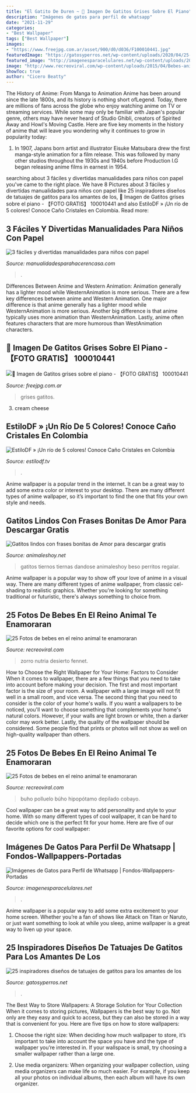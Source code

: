 ```yaml
---
title: "El Gatito De Duren ~ 🥇 Imagen De Gatitos Grises Sobre El Piano"
description: "Imágenes de gatos para perfil de whatsapp"
date: "2021-11-29"
categories:
- "Best Wallpaper"
tags: ["Best Wallpaper"]
images:
- "https://www.freejpg.com.ar/asset/900/d0/d036/F100010441.jpg"
featuredImage: "https://gatosyperros.net/wp-content/uploads/2020/04/25-inspiradores-disenos-de-tatuajes-de-gatitos-para-los-amantes-de-los-gatos.jpg"
featured_image: "http://imagenesparacelulares.net/wp-content/uploads/2016/05/imagenes-de-gatos-para-perfil-whatsapp27.jpg"
image: "http://www.recreoviral.com/wp-content/uploads/2015/04/Bebes-animales-hermosos-9.jpg"
ShowToc: true
author: "Cicero Beatty"
---
```



The History of Anime: From Manga to Animation
Anime has been around since the late 1800s, and its history is nothing short ofLegend. Today, there are millions of fans across the globe who enjoy watching anime on TV or streaming services. While some may only be familiar with Japan's popular genre, others may have never heard of Studio Ghibli, creators of Spirited Away and Howl's Moving Castle. Here are five key moments in the history of anime that will leave you wondering why it continues to grow in popularity today:
1) In 1907, Japans born artist and illustrator Eisuke Matsubara drew the first manga-style animation for a film release. This was followed by many other studios throughout the 1930s and 1940s before Production I.G began releasing anime films in earnest in 1954.

	

		
searching about 3 fáciles y divertidas manualidades para niños con papel you've came to the right place. We have 8 Pictures about 3 fáciles y divertidas manualidades para niños con papel like 25 inspiradores diseños de tatuajes de gatitos para los amantes de los, 🥇 Imagen de Gatitos grises sobre el piano - 【FOTO GRATIS】 100010441 and also EstiloDF » ¡Un río de 5 colores! Conoce Caño Cristales en Colombia. Read more:
		
    
## 3 Fáciles Y Divertidas Manualidades Para Niños Con Papel

<img loading=lazy src="https://manualidadesparahacerencasa.com/wp-content/uploads/2021/06/manualidades-para-ninos-con-papel.png" onerror="this.onerror=null;this.src='https://tse4.mm.bing.net/th?id=OIP.NvYvrze1zkgj3gyoRncWYQHaKq&amp;pid=15.1';" alt="3 fáciles y divertidas manualidades para niños con papel">

_Source: manualidadesparahacerencasa.com_

>. 

	

Differences Between Anime and Western Animation: Animation generally has a lighter mood while WesternAnimation is more serious.
There are a few key differences between anime and Western Animation. One major difference is that anime generally has a lighter mood while WesternAnimation is more serious. Another big difference is that anime typically uses more animation than WesternAnimation. Lastly, anime often features characters that are more humorous than WestAnimation characters.

    
## 🥇 Imagen De Gatitos Grises Sobre El Piano - 【FOTO GRATIS】 100010441

<img loading=lazy src="https://www.freejpg.com.ar/asset/900/d0/d036/F100010441.jpg" onerror="this.onerror=null;this.src='https://tse1.mm.bing.net/th?id=OIP.4Ts3ysJQgLm_dAomwmudiwHaE8&amp;pid=15.1';" alt="🥇 Imagen de Gatitos grises sobre el piano - 【FOTO GRATIS】 100010441">

_Source: freejpg.com.ar_

>grises gatitos. 

	

3. cream cheese 

    
## EstiloDF » ¡Un Río De 5 Colores! Conoce Caño Cristales En Colombia

<img loading=lazy src="http://www.estilodf.tv/wp-content/uploads/2015/08/384a8b24af4c635943395228782b4aa2.jpg" onerror="this.onerror=null;this.src='https://tse2.mm.bing.net/th?id=OIP.DF1FGROfFIh7x0id30x_2QHaLI&amp;pid=15.1';" alt="EstiloDF » ¡Un río de 5 colores! Conoce Caño Cristales en Colombia">

_Source: estilodf.tv_

>. 

	

Anime wallpaper is a popular trend in the internet. It can be a great way to add some extra color or interest to your desktop. There are many different types of anime wallpaper, so it’s important to find the one that fits your own style and needs.

    
## Gatitos Lindos Con Frases Bonitas De Amor Para Descargar Gratis

<img loading=lazy src="https://animaleshoy.net/wp-content/uploads/2016/03/gatos-beso-189234.jpg" onerror="this.onerror=null;this.src='https://tse3.mm.bing.net/th?id=OIP.g11uEZrCrJEpchEC7yJR3QHaEo&amp;pid=15.1';" alt="Gatitos lindos con frases bonitas de Amor para descargar gratis">

_Source: animaleshoy.net_

>gatitos tiernos tiernas dandose animaleshoy beso perritos regalar. 

	

Anime wallpaper is a popular way to show off your love of anime in a visual way. There are many different types of anime wallpaper, from classic cel-shading to realistic graphics. Whether you're looking for something traditional or futuristic, there's always something to choice from.

    
## 25 Fotos De Bebes En El Reino Animal Te Enamoraran

<img loading=lazy src="http://www.recreoviral.com/wp-content/uploads/2015/04/Bebes-animales-hermosos-19-514x750.jpg" onerror="this.onerror=null;this.src='https://tse1.mm.bing.net/th?id=OIP.4oIVocsU5wNit0y4PGfR2AHaKz&amp;pid=15.1';" alt="25 Fotos de bebes en el reino animal te enamoraran">

_Source: recreoviral.com_

>zorro nutria desierto fennet. 

	

How to Choose the Right Wallpaper for Your Home: Factors to Consider
When it comes to wallpaper, there are a few things that you need to take into account before making your decision. The first and most important factor is the size of your room. A wallpaper with a large image will not fit well in a small room, and vice versa. 
The second thing that you need to consider is the color of your home's walls. If you want a wallpapers to be noticed, you'll want to choose something that complements your home's natural colors. However, if your walls are light brown or white, then a darker color may work better. 
Lastly, the quality of the wallpaper should be considered. Some people find that prints or photos will not show as well on high-quality wallpaper than others.

    
## 25 Fotos De Bebes En El Reino Animal Te Enamoraran

<img loading=lazy src="http://www.recreoviral.com/wp-content/uploads/2015/04/Bebes-animales-hermosos-9.jpg" onerror="this.onerror=null;this.src='https://tse3.mm.bing.net/th?id=OIP.zeLJBEDKjQTIWrGX4_E5lAHaGw&amp;pid=15.1';" alt="25 Fotos de bebes en el reino animal te enamoraran">

_Source: recreoviral.com_

>buho polluelo búho hipopótamo depilado cobayo. 

	

Cool wallpaper can be a great way to add personality and style to your home. With so many different types of cool wallpaper, it can be hard to decide which one is the perfect fit for your home. Here are five of our favorite options for cool wallpaper: 

    
## Imágenes De Gatos Para Perfil De Whatsapp | Fondos-Wallpappers-Portadas

<img loading=lazy src="http://imagenesparacelulares.net/wp-content/uploads/2016/05/imagenes-de-gatos-para-perfil-whatsapp27.jpg" onerror="this.onerror=null;this.src='https://tse3.mm.bing.net/th?id=OIP.DoM4Xf701jf40myD5GxTSAHaHa&amp;pid=15.1';" alt="Imágenes de Gatos para Perfil de Whatsapp | Fondos-Wallpappers-Portadas">

_Source: imagenesparacelulares.net_

>. 

	

Anime wallpaper is a popular way to add some extra excitement to your home screen. Whether you’re a fan of shows like Attack on Titan or Naruto, or just want something to look at while you sleep, anime wallpaper is a great way to liven up your space.

    
## 25 Inspiradores Diseños De Tatuajes De Gatitos Para Los Amantes De Los

<img loading=lazy src="https://gatosyperros.net/wp-content/uploads/2020/04/25-inspiradores-disenos-de-tatuajes-de-gatitos-para-los-amantes-de-los-gatos.jpg" onerror="this.onerror=null;this.src='https://tse4.mm.bing.net/th?id=OIP.mlFJeLRYpgLQGhkklsU3TAHaMH&amp;pid=15.1';" alt="25 inspiradores diseños de tatuajes de gatitos para los amantes de los">

_Source: gatosyperros.net_

>. 

	

The Best Way to Store Wallpapers: A Storage Solution for Your Collection
When it comes to storing pictures, Wallpapers is the best way to go. Not only are they easy and quick to access, but they can also be stored in a way that is convenient for you. Here are five tips on how to store wallpapers:
1) Choose the right size: When deciding how much wallpaper to store, it’s important to take into account the space you have and the type of wallpaper you’re interested in. If your wallspace is small, try choosing a smaller wallpaper rather than a large one.

2) Use media organizers: When organizing your wallpaper collection, using media organizers can make life so much easier. For example, if you keep all your photos on individual albums, then each album will have its own organizer.

